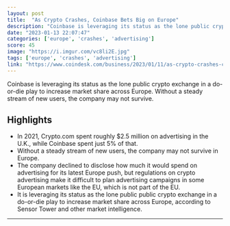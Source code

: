 ```yaml
---
layout: post
title:  "As Crypto Crashes, Coinbase Bets Big on Europe"
description: "Coinbase is leveraging its status as the lone public crypto exchange in a do-or-die play to increase market share across Europe. Without a steady stream of new users, the company may not survive."
date: "2023-01-13 22:07:47"
categories: ['europe', 'crashes', 'advertising']
score: 45
image: "https://i.imgur.com/vc8li2E.jpg"
tags: ['europe', 'crashes', 'advertising']
link: "https://www.coindesk.com/business/2023/01/11/as-crypto-crashes-coinbase-bets-big-on-europe/"
---
```


Coinbase is leveraging its status as the lone public crypto exchange in a do-or-die play to increase market share across Europe. Without a steady stream of new users, the company may not survive.

## Highlights

- In 2021, Crypto.com spent roughly $2.5 million on advertising in the U.K., while Coinbase spent just 5% of that.
- Without a steady stream of new users, the company may not survive in Europe.
- The company declined to disclose how much it would spend on advertising for its latest Europe push, but regulations on crypto advertising make it difficult to plan advertising campaigns in some European markets like the EU, which is not part of the EU.
- It is leveraging its status as the lone public public crypto exchange in a do-or-die play to increase market share across Europe, according to Sensor Tower and other market intelligence.

---
